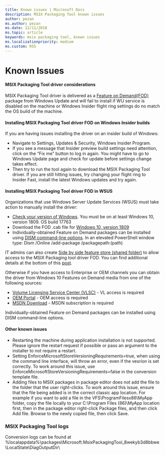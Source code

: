 ```yaml
---
title: Known issues | Microsoft Docs
description: MSIX Packaging Tool known issues 
author: pezan
ms.author: pezan
ms.date: 12/11/2018
ms.topic: article
keywords: msix packaging tool, known issues
ms.localizationpriority: medium
ms.custom: RS5
---
```


# Known Issues
#### MSIX Packaging Tool driver considerations
MSIX Packaging Tool driver is delivered as a [Feature on Demand(FOD)](https://docs.microsoft.com/en-us/windows-hardware/manufacture/desktop/features-on-demand-v2--capabilities) package from Windows Update and will fail to install if WU service is disabled on the machine or Windows Insider flight ring settings do no match the OS build of the machine. 

#### Installing MSIX Packaging Tool driver FOD on Windows Insider builds
If you are having issues installing the driver on an insider build of Windows:
- Navigate to Settings, Updates & Security, Windows Insider Program.
- If you see a message that Insider preview build settings need attention, click on the “Fix me” button to log in again. You might have to go to Windows Update page and check for update before settings change takes effect. 
- Then try to run the tool again to download the MSIX Packaging Tool driver. If you are still hitting issues, try changing your flight ring to Insider Fast, install the latest Windows updates and try again.

#### Installing MSIX Packaging Tool driver FOD in WSUS
Organizations that use Windows Server Update Services (WSUS) must take action to manually install the driver:
- [Check your version of Windows](https://support.microsoft.com/en-us/help/13443/windows-which-operating-system). You must be on at least Windows 10, version 1809. OS build 17763 
- Download the FOD .cab file for [Windows 10, version 1809](https://download.microsoft.com/download/8/4/3/8436215A-42DB-4FD2-966D-60D436D6EEFC/Msix-PackagingTool-Driver-Package~31bf3856ad364e35~amd64~~.cab)
- Individually-obtained Feature on Demand packages can be installed using [DISM command-line options](https://docs.microsoft.com/en-us/windows-hardware/manufacture/desktop/dism-operating-system-package-servicing-command-line-options). In an elevated PowerShell window type: Dism /Online /add-package /packagepath:(path) 

IT admins can also create [Side by side feature store (shared folder)](https://docs.microsoft.com/en-us/previous-versions/windows/it-pro/windows-server-2012-R2-and-2012/jj127275(v=ws.11)) to allow access to the MSIX Packaging tool driver FOD. You can find additional details at the bottom of this [post](https://techcommunity.microsoft.com/t5/Windows-IT-Pro-Blog/Language-pack-acquisition-and-retention-for-enterprise-devices/ba-p/275404).

Otherwise if you have access to Enterprise or OEM channels you can obtain the driver from Windows 10 Features on Demand media from one of the following sources:
- [Volume Licensing Service Center (VLSC)](https://www.microsoft.com/Licensing/servicecenter/default.aspx) - VL access is required
- [OEM Portal](https://www.microsoftoem.com) - OEM access is required
- [MSDN Download](https://my.visualstudio.com/Downloads/Featured) - MSDN subscription is required

Individually-obtained Feature on Demand packages can be installed using DISM command-line options.

#### Other known issues
- Restarting the machine during application installation is not supported. Please ignore the restart request if possible or pass an argument to the installer to not require a restart.
- Setting EnforceMicrosoftStoreVersioningRequirements=true, when using the command line interface, will throw an error, even if the vesrion is set correctly. To work around this issue, use EnforceMicrosoftStoreVersioningRequirements=false in the conversion template file.
- Adding files to MSIX packages in package editor does not add the file to the folder that the user right-clicks. To work around this issue, ensure that the file being added is in the correct classic app location. For example if you want to add a file in the VFS\ProgramFilesx86\MyApp folder, copy the file locally to your C:\Program Files (86)\MyApp location first, then in the package editor right-click Package files, and then click Add file. Browse to the newly copied file, then click Save.

### MSIX Packaging Tool logs
Conversion logs can be found at %localappdata%\packages\Microsoft.MsixPackagingTool_8wekyb3d8bbwe\LocalState\DiagOutputDir\

